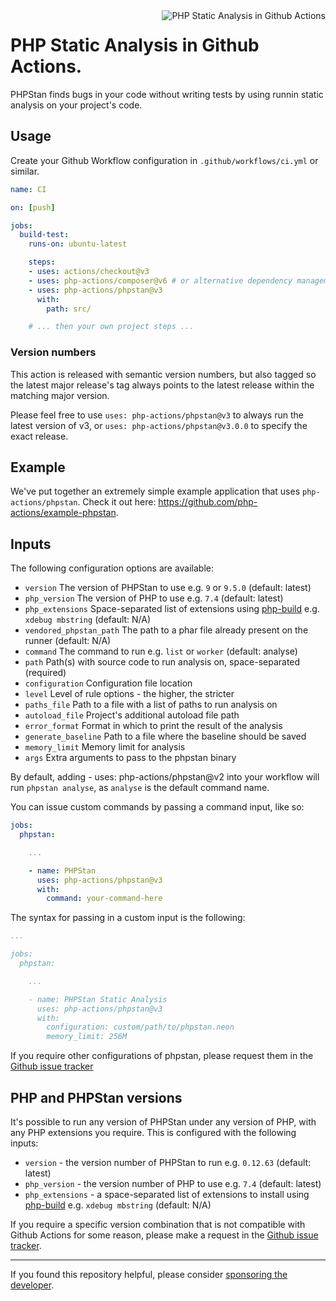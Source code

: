 <img src="http://159.65.210.101/php-actions.png" align="right" alt="PHP Static Analysis in Github Actions" />

 PHP Static Analysis in Github Actions. 
 ======================================

PHPStan finds bugs in your code without writing tests by using runnin static analysis on your project's code.

Usage
-----

Create your Github Workflow configuration in `.github/workflows/ci.yml` or similar.

```yaml
name: CI

on: [push]

jobs:
  build-test:
    runs-on: ubuntu-latest

    steps:
    - uses: actions/checkout@v3
    - uses: php-actions/composer@v6 # or alternative dependency management
    - uses: php-actions/phpstan@v3
      with:
        path: src/

    # ... then your own project steps ...
```

### Version numbers

This action is released with semantic version numbers, but also tagged so the latest major release's tag always points to the latest release within the matching major version.

Please feel free to use `uses: php-actions/phpstan@v3` to always run the latest version of v3, or `uses: php-actions/phpstan@v3.0.0` to specify the exact release.

Example
-------

We've put together an extremely simple example application that uses `php-actions/phpstan`. Check it out here: https://github.com/php-actions/example-phpstan.

Inputs
------

The following configuration options are available:

+ `version` The version of PHPStan to use e.g. `9` or `9.5.0` (default: latest)
+ `php_version` The version of PHP to use e.g. `7.4` (default: latest)
+ `php_extensions` Space-separated list of extensions using [php-build][php-build] e.g. `xdebug mbstring` (default: N/A)
+ `vendored_phpstan_path` The path to a phar file already present on the runner (default: N/A)
+ `command` The command to run e.g. `list` or `worker` (default: analyse)
+ `path` Path(s) with source code to run analysis on, space-separated (required)
+ `configuration` Configuration file location
+ `level` Level of rule options - the higher, the stricter
+ `paths_file` Path to a file with a list of paths to run analysis on
+ `autoload_file` Project's additional autoload file path
+ `error_format` Format in which to print the result of the analysis
+ `generate_baseline` Path to a file where the baseline should be saved
+ `memory_limit` Memory limit for analysis
+ `args` Extra arguments to pass to the phpstan binary

By default, adding - uses: php-actions/phpstan@v2 into your workflow will run `phpstan analyse`, as `analyse` is the default command name.

You can issue custom commands by passing a command input, like so:

```yaml
jobs:
  phpstan:

    ...

    - name: PHPStan
      uses: php-actions/phpstan@v3
      with:
        command: your-command-here
```

The syntax for passing in a custom input is the following:

```yaml
...

jobs:
  phpstan:

    ...

    - name: PHPStan Static Analysis
      uses: php-actions/phpstan@v3
      with:
        configuration: custom/path/to/phpstan.neon
        memory_limit: 256M
```

If you require other configurations of phpstan, please request them in the [Github issue tracker](https://github.com/php-actions/phpstan/issues)

PHP and PHPStan versions
------------------------

It's possible to run any version of PHPStan under any version of PHP, with any PHP extensions you require. This is configured with the following inputs:

+ `version` - the version number of PHPStan to run e.g. `0.12.63` (default: latest)
+ `php_version` - the version number of PHP to use e.g. `7.4` (default: latest)
+ `php_extensions` - a space-separated list of extensions to install using [php-build][php-build] e.g. `xdebug mbstring` (default: N/A)

If you require a specific version combination that is not compatible with Github Actions for some reason, please make a request in the [Github issue tracker][issues].


***

If you found this repository helpful, please consider [sponsoring the developer][sponsor].

[php-build]: https://github.com/php-actions/php-build
[issues]: https://github.com/php-actions/phpstan/issues
[sponsor]: https://github.com/sponsors/g105b
